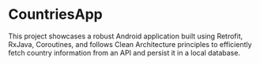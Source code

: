 # CountriesApp
This project showcases a robust Android application built using Retrofit, RxJava, Coroutines, and follows Clean Architecture principles to efficiently fetch country information from an API and persist it in a local database.
